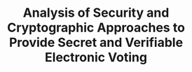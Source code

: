 ---
title: "Analysis of Security and Cryptographic Approaches to Provide Secret and Verifiable Electronic Voting"
collection: publications
permalink: /publications/2014-01-Analysis-of-Security-and-Cryptographic-Approaches-to-Provide-Secret-and-Verifiable-Electronic-Voting
venue: 'Design, Development, and Use of Secure Electronic Voting Systems'
paperurl: 'https://doi.org/10.4018/978-1-4666-5820-2.ch002'
citation: ' Stephan Neumann,  <b>Jurlind Budurushi</b>,  Melanie Volkamer, &quot;Analysis of Security and Cryptographic Approaches to Provide Secret and Verifiable Electronic Voting.&quot; Design, Development, and Use of Secure Electronic Voting Systems'
---